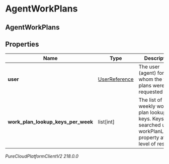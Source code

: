 # AgentWorkPlans

## AgentWorkPlans

## Properties

|Name | Type | Description | Notes|
|------------ | ------------- | ------------- | -------------|
| **user** | [UserReference](UserReference) | The user (agent) for whom the work plans were requested | |
| **work_plan_lookup_keys_per_week** | list[int] | The list of weekly work plan lookup keys. Keys to be searched under workPlanLookup property at top level of result | |



_PureCloudPlatformClientV2 218.0.0_
